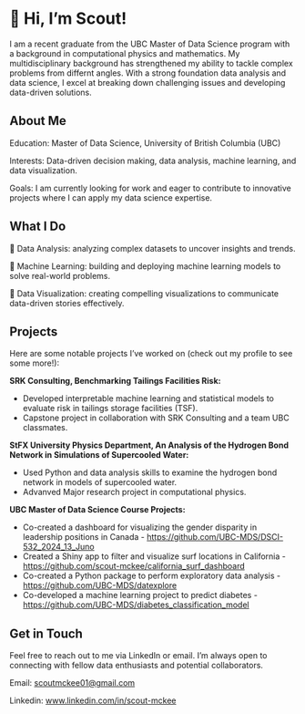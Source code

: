 # 👋 Hi, I’m Scout!
I am a recent graduate from the UBC Master of Data Science program with a background in computational physics and mathematics. My multidisciplinary background has strengthened my ability to tackle complex problems from differnt angles. With a strong foundation data analysis and data science, I excel at breaking down challenging issues and developing data-driven solutions.
## About Me

Education: Master of Data Science, University of British Columbia (UBC)

Interests: Data-driven decision making, data analysis, machine learning, and data visualization.

Goals: I am currently looking for work and eager to contribute to innovative projects where I can apply my data science expertise.

## What I Do
🧐 Data Analysis: analyzing complex datasets to uncover insights and trends.

🤖 Machine Learning: building and deploying machine learning models to solve real-world problems.

🎨 Data Visualization: creating compelling visualizations to communicate data-driven stories effectively.

## Projects

Here are some notable projects I’ve worked on (check out my profile to see some more!):

**SRK Consulting, Benchmarking Tailings Facilities Risk:** 
- Developed interpretable machine learning and statistical models to evaluate risk in tailings storage facilities (TSF). 
- Capstone project in collaboration with SRK Consulting and a team UBC classmates.

**StFX University Physics Department, An Analysis of the Hydrogen Bond Network in Simulations of Supercooled Water:**
- Used Python and data analysis skills to examine the hydrogen bond network in models of supercooled water. 
- Advanved Major research project in computational physics. 

**UBC Master of Data Science Course Projects:**
* Co-created a dashboard for visualizing the gender disparity in leadership positions in Canada - https://github.com/UBC-MDS/DSCI-532_2024_13_Juno
* Created a Shiny app to filter and visualize surf locations in California  - https://github.com/scout-mckee/california_surf_dashboard
* Co-created a Python package to perform exploratory data analysis - https://github.com/UBC-MDS/datexplore
* Co-developed a machine learning project to predict diabetes - https://github.com/UBC-MDS/diabetes_classification_model

## Get in Touch

Feel free to reach out to me via LinkedIn or email. I’m always open to connecting with fellow data enthusiasts and potential collaborators.

Email: scoutmckee01@gmail.com

Linkedin: www.linkedin.com/in/scout-mckee
